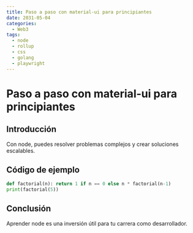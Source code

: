 ```yaml
---
title: Paso a paso con material-ui para principiantes
date: 2031-05-04
categories:
  - Web3
tags:
  - node
  - rollup
  - css
  - golang
  - playwright
---
```


# Paso a paso con material-ui para principiantes

## Introducción

Con node, puedes resolver problemas complejos y crear soluciones escalables.

## Código de ejemplo

```python
def factorial(n): return 1 if n == 0 else n * factorial(n-1)
print(factorial(5))
```

## Conclusión

Aprender node es una inversión útil para tu carrera como desarrollador.